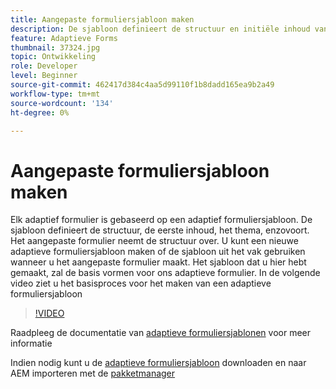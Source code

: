 ```yaml
---
title: Aangepaste formuliersjabloon maken
description: De sjabloon definieert de structuur en initiële inhoud van het adaptieve formulier.
feature: Adaptieve Forms
thumbnail: 37324.jpg
topic: Ontwikkeling
role: Developer
level: Beginner
source-git-commit: 462417d384c4aa5d99110f1b8dadd165ea9b2a49
workflow-type: tm+mt
source-wordcount: '134'
ht-degree: 0%

---
```



# Aangepaste formuliersjabloon maken

Elk adaptief formulier is gebaseerd op een adaptief formuliersjabloon. De sjabloon definieert de structuur, de eerste inhoud, het thema, enzovoort. Het aangepaste formulier neemt de structuur over. U kunt een nieuwe adaptieve formuliersjabloon maken of de sjabloon uit het vak gebruiken wanneer u het aangepaste formulier maakt.
Het sjabloon dat u hier hebt gemaakt, zal de basis vormen voor ons adaptieve formulier.
In de volgende video ziet u het basisproces voor het maken van een adaptieve formuliersjabloon

>[!VIDEO](https://video.tv.adobe.com/v/37324/quality=9)

Raadpleeg de documentatie van [adaptieve formuliersjablonen](https://experienceleague.adobe.com/docs/experience-manager-65/forms/adaptive-forms-advanced-authoring/template-editor.html) voor meer informatie

Indien nodig kunt u de [adaptieve formuliersjabloon](assets/peak-application-template.zip) downloaden en naar AEM importeren met de [pakketmanager](http://localhost:4502/crx/packmgr/index.jsp)




